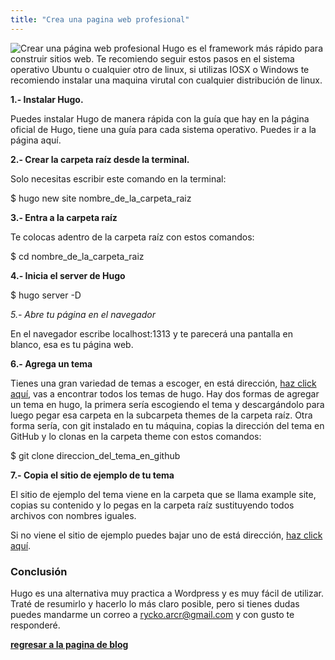 ```yaml
---
title: "Crea una pagina web profesional"
---
```

![Crear una página web profesional](../../images/blog-1.jpg)
Hugo es el framework más rápido para construir sitios web. Te recomiendo seguir estos pasos en el sistema operativo Ubuntu o cualquier otro de linux, si utilizas IOSX o Windows te recomiendo instalar una maquina virutal con cualquier distribución de linux.

**1.- Instalar Hugo.**

Puedes instalar Hugo de manera rápida con la guía que hay en la página oficial de Hugo, tiene una guía para cada sistema operativo. Puedes ir a la página aquí.

**2.- Crear la carpeta raíz desde la terminal.**

Solo necesitas escribir este comando en la terminal:

$ hugo new site nombre_de_la_carpeta_raiz

**3.- Entra a la carpeta raíz**

Te colocas adentro de la carpeta raíz con estos comandos:

$ cd nombre_de_la_carpeta_raiz

**4.- Inicia el server de Hugo**

$ hugo server -D

*5.- Abre tu página en el navegador*

En el navegador escribe localhost:1313 y te parecerá una pantalla en blanco, esa es tu página web.

**6.- Agrega un tema**

Tienes una gran variedad de temas a escoger, en está dirección, [haz click aquí](https://themes.gohugo.io/), vas a encontrar todos los temas de hugo. Hay dos formas de agregar un tema en hugo, la primera sería escogiendo el tema y descargándolo para luego pegar esa carpeta en la subcarpeta themes de la carpeta raíz. Otra forma sería, con git instalado en tu máquina, copias la dirección del tema en GitHub y lo clonas en la carpeta theme con estos comandos:

$ git clone direccion_del_tema_en_github

**7.- Copia el sitio de ejemplo de tu tema**

El sitio de ejemplo del tema viene en la carpeta que se llama example site, copias su contenido y lo pegas en la carpeta raíz sustituyendo todos archivos con nombres iguales.

Si no viene el sitio de ejemplo puedes bajar uno de está dirección, [haz click aquí](https://github.com/gohugoio/hugoBasicExample).

### Conclusión

Hugo es una alternativa muy practica a Wordpress y es muy fácil de utilizar. Traté de resumirlo y hacerlo lo más claro posible, pero si tienes dudas puedes mandarme un correo a rycko.arcr@gmail.com y con gusto te responderé.

**[regresar a la pagina de blog](../../blog)**